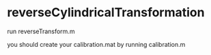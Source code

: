 # reverseCylindricalTransformation
run reverseTransform.m

you should create your calibration.mat by running calibration.m
